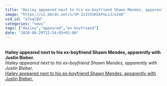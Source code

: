 ```yaml
---
title: "Hailey appeared next to his ex-boyfriend Shawn Mendes, apparently with Justin Bieber."
image: "https://s2.dmcdn.net/v/SP-Zz1VIGKGkPeLsJ/x240"
vid_id: "x7vql8d"
categories: "news"
tags: ["Hailey","appeared","ex-boyfriend"]
date: "2020-08-29T12:54:03+03:00"
---
```

<br><b>Hailey appeared next to his ex-boyfriend Shawn Mendes, apparently with Justin Bieber.</b><br> <i>Hailey appeared next to his ex-boyfriend Shawn Mendes, apparently with Justin Bieber.</i><br> <u>Hailey appeared next to his ex-boyfriend Shawn Mendes, apparently with Justin Bieber.</u>
